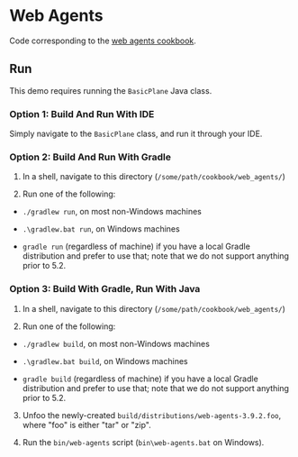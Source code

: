 # Web Agents

Code corresponding to the [web agents cookbook](https://swim.dev/tutorials/web-agents/).

## Run

This demo requires running the `BasicPlane` Java class.

### Option 1: Build And Run With IDE

Simply navigate to the `BasicPlane` class, and run it through your IDE.

### Option 2: Build And Run With Gradle

1. In a shell, navigate to this directory (`/some/path/cookbook/web_agents/`)

2. Run one of the following:

  - `./gradlew run`, on most non-Windows machines
  
  - `.\gradlew.bat run`, on Windows machines

  - `gradle run` (regardless of machine) if you have a local Gradle distribution and prefer to use that; note that we do not support anything prior to 5.2.

### Option 3: Build With Gradle, Run With Java

1. In a shell, navigate to this directory (`/some/path/cookbook/web_agents/`)

2. Run one of the following:

  - `./gradlew build`, on most non-Windows machines
  
  - `.\gradlew.bat build`, on Windows machines

  - `gradle build` (regardless of machine) if you have a local Gradle distribution and prefer to use that; note that we do not support anything prior to 5.2.

3. Unfoo the newly-created `build/distributions/web-agents-3.9.2.foo`, where "foo" is either "tar" or "zip".

4. Run the `bin/web-agents` script (`bin\web-agents.bat` on Windows).
